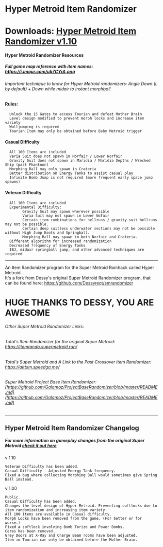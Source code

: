 # Hyper Metroid Item Randomizer
# Downloads: [Hyper Metroid Item Randomizer v1.10](https://github.com/Galamoz/HyperMetroidRandomizer/releases/download/1.10/Hyper.Metroid.Item.Randomizer.v1.10.exe)

#### Hyper Metroid Randomizer Resources
##### Full game map reference with item names: https://i.imgur.com/ub7CYrA.png

###### Important technique to know for Hyper Metroid randomizers: Angle Down (L by default) + Down while midair to instant morphball.

#### Rules:

      Unlock the 15 Gates to access Tourian and defeat Mother Brain
      Level design modified to prevent morph locks and increase item variety
      Walljumping is required
      Tourian Item may only be obtained before Baby Metroid trigger
     
      
#### Casual Difficulty

      All 100 Items are included
      Varia Suit does not spawn in Norfair / Lower Norfair
      Gravity Suit does not spawn in Maridia / Maridia Depths / Wrecked Ship (past Phantoon)
      Morphing Ball may only spawn in Crateria
      Better distribution on Energy Tanks to assist casual play
      Infinite Bomb Jump is not required (more frequent early space jump spawns)

#### Veteran Difficulty

      All 100 Items are included
      Experimental Difficulty:
            Gravity Suit may spawn wherever possible
            Varia Suit may not spawn in Lower Nofair
            Certain item combinations for hellruns / gravity suit hellruns may not be possible.
            Certain deep suitless underwater sections may not be possible without High Jump Boots and Springball.
            Morphing Ball may spawn in both Norfair and Crateria.
      Different algorithm for increased randomization
      Decreased frequency of Energy Tanks
      IBJ, midair springball jump, and other advanced techniques are required
      
----------------------------------------------  

An Item Randomizer program for the Super Metroid Romhack called Hyper Metroid.  
It's a fork from Dessy's original Super Metroid Randomizer program, that can be found here: https://github.com/Dessyreqt/smrandomizer
# HUGE THANKS TO DESSY, YOU ARE AWESOME

###### Other Super Metroid Randomizer Links:
###### Total's Item Randomizer for the original Super Metroid: https://itemrando.supermetroid.run/
###### Total's Super Metroid and A Link to the Past Crossover Item Randomizer: https://alttsm.speedga.me/
###### Super Metroid Project Base Item Randomizer: [https://github.com/Galamoz/ProjectBaseRandomizer/blob/master/README.md](https://github.com/Galamoz/ProjectBaseRandomizer/blob/master/README.md)
----------------------------------------------



## Hyper Metroid Item Randomizer Changelog
##### For more information on gameplay changes from the original Super Metroid [check it out here](http://www.begrimed.com/pb/pb_info.html)

v 1.10 

    Veteran Difficulty has been added.
    Casual Difficulty - Adjusted Energy Tank frequency.
    Fixed a bug where collecting Morphing Ball would sometimes give Spring Ball instead.
        
    
v 1.00

    Public.
    Casual Difficulty has been added.
    Changes the level design of Hyper Metroid. Preventing softlocks due to item randomization and increasing item variety. 
    All 100 Items are available in Casual difficulty. 
    Morph Locks have been removed from the game. (For better or for worse.)
    Fixed a softlock involving Bomb Torizo and Power Bombs.
    Ceres has been removed.
    Grey Doors at X-Ray and Charge Beam rooms have been adjusted.
    Item in Tourian can only be obtained before the Mother Brain.
    
